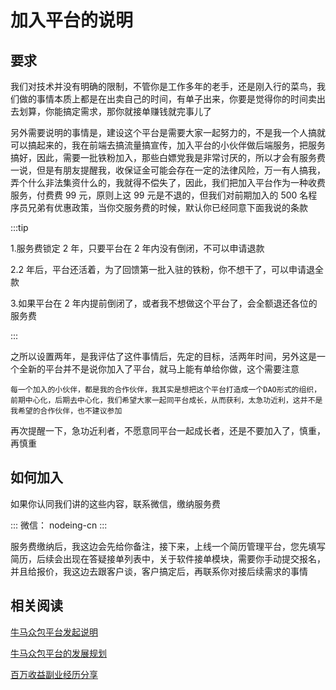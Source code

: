 # 加入平台的说明

## 要求

我们对技术并没有明确的限制，不管你是工作多年的老手，还是刚入行的菜鸟，我们做的事情本质上都是在出卖自己的时间，有单子出来，你要是觉得你的时间卖出去划算，你能搞定需求，那你就接单赚钱就完事儿了

另外需要说明的事情是，建设这个平台是需要大家一起努力的，不是我一个人搞就可以搞起来的，我在前端去搞流量搞宣传，加入平台的小伙伴做后端服务，把服务搞好，因此，需要一批铁粉加入，那些白嫖党我是非常讨厌的，所以才会有服务费一说，但是有朋友提醒我，收保证金可能会存在一定的法律风险，万一有人搞我，弄个什么非法集资什么的，我就得不偿失了，因此，我们把加入平台作为一种收费服务，付费费 99 元，原则上这 99 元是不退的，但我们对前期加入的 500 名程序员兄弟有优惠政策，当你交服务费的时候，默认你已经同意下面我说的条款

:::tip

1.服务费锁定 2 年，只要平台在 2 年内没有倒闭，不可以申请退款

2.2 年后，平台还活着，为了回馈第一批入驻的铁粉，你不想干了，可以申请退全款

3.如果平台在 2 年内提前倒闭了，或者我不想做这个平台了，会全额退还各位的服务费

:::

之所以设置两年，是我评估了这件事情后，先定的目标，活两年时间，另外这是一个全新的平台并不是说你加入了平台，就马上能有单给你做，这个需要注意

```
每一个加入的小伙伴，都是我的合作伙伴，我其实是想把这个平台打造成一个DAO形式的组织，前期中心化，后期去中心化，我们希望大家一起同平台成长，从而获利，太急功近利，这并不是我希望的合作伙伴，也不建议参加
```

再次提醒一下，急功近利者，不愿意同平台一起成长者，还是不要加入了，慎重，再慎重

## 如何加入

如果你认同我们讲的这些内容，联系微信，缴纳服务费

:::
微信： nodeing-cn
:::

服务费缴纳后，我这边会先给你备注，接下来，上线一个简历管理平台，您先填写简历，后续会出现在答疑接单列表中，关于软件接单模块，需要你手动提交报名，并且给报价，我这边去跟客户谈，客户搞定后，再联系你对接后续需求的事情

## 相关阅读

[牛马众包平台发起说明](/article/crowdsourcing/index.html)

[牛马众包平台的发展规划](/article/crowdsourcing/plan.html)

[百万收益副业经历分享](/article/crowdsourcing/experience.html)
